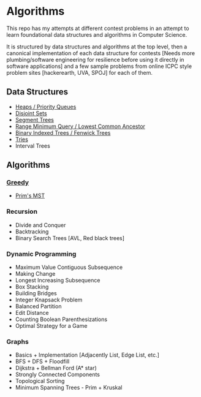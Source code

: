 
# Algorithms

This repo has my attempts at different contest problems in an attempt to learn foundational data structures and algorithms in Computer Science.

It is structured by data structures and algorithms at the top level, then a canonical implementation of each data structure for contests [Needs more plumbing/software engineering for resilience before using it directly in software applications] and a few sample problems from online ICPC style problem sites [hackerearth, UVA, SPOJ] for each of them.

## Data Structures

* [Heaps / Priority Queues](priority_queues)
* [Disjoint Sets](union_find)
* [Segment Trees](segment_trees)
* [Range Minimum Query / Lowest Common Ancestor](lowest_common_ancestor)
* [Binary Indexed Trees / Fenwick Trees](fenwick_trees)
* [Tries](tries)
* Interval Trees

## Algorithms

### [Greedy](greedy)

* [Prim's MST](greedy/thanos_infinity_stones)

### Recursion

* Divide and Conquer
* Backtracking
* Binary Search Trees [AVL, Red black trees]

### Dynamic Programming

* Maximum Value Contiguous Subsequence
* Making Change
* Longest Increasing Subsequence
* Box Stacking
* Building Bridges
* Integer Knapsack Problem
* Balanced Partition
* Edit Distance
* Counting Boolean Parenthesizations
* Optimal Strategy for a Game

### Graphs

* Basics + Implementation [Adjacently List, Edge List, etc.]
* BFS + DFS + Floodfill
* Dijkstra + Bellman Ford (A* star)
* Strongly Connected Components
* Topological Sorting
* Minimum Spanning Trees - Prim + Kruskal


